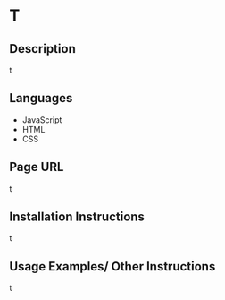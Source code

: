 
  # T

  ## Description
  t

  ## Languages
  * JavaScript
 * HTML
 * CSS

  
  ## Page URL
  t 
   

  
  ## Installation Instructions
  t 
   

  
  ## Usage Examples/ Other Instructions
  t 
   
